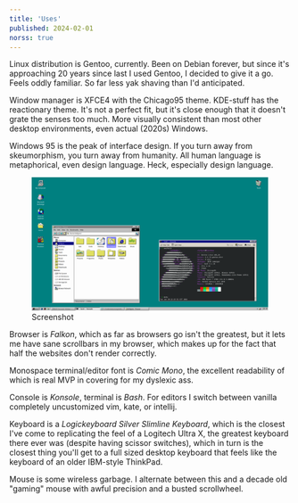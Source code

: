 ```yaml
---
title: 'Uses'
published: 2024-02-01
norss: true
---
```


Linux distribution is Gentoo, currently.  Been on Debian forever, but since it's approaching 20 years since last I used Gentoo, I decided to give it a go.  Feels oddly familiar.  So far less yak shaving than I'd anticipated.

Window manager is XFCE4 with the Chicago95 theme.  KDE-stuff has the reactionary theme.  It's not a perfect fit, but it's close enough that it doesn't grate the senses too much.  More visually consistent than most other desktop environments, even actual (2020s) Windows.

Windows 95 is the peak of interface design.  If you turn away from skeumorphism, you turn away from humanity.  All human language is metaphorical, even design language. Heck, especially design language.

<figure>
<a href="screenie.png"><img src="screenie.png"></a>
<figcaption>Screenshot</figcaption>
</figure>

Browser is *Falkon*, which as far as browsers go isn't the greatest, but it lets me have sane scrollbars in my browser, which makes up for the fact that half the websites don't render correctly.

Monospace terminal/editor font is *Comic Mono*, the excellent readability of which is real MVP in covering for my dyslexic ass.

Console is *Konsole*, terminal is *Bash*.  For editors I switch between vanilla completely uncustomized vim, kate, or intellij.

Keyboard is a *Logickeyboard Silver Slimline Keyboard*, which is the closest I've come to replicating the feel of a Logitech Ultra X, the greatest keyboard there ever was (despite having scissor switches), which in turn is the closest thing you'll get to a full sized desktop keyboard that feels like the keyboard of an older IBM-style ThinkPad.

Mouse is some wireless garbage.  I alternate between this and a decade old "gaming" mouse with awful precision and a busted scrollwheel.
